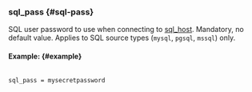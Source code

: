 ### sql_pass {#sql-pass}

SQL user password to use when connecting to [sql_host](../../data_source_configuration_options/sqlhost.md). Mandatory, no default value. Applies to SQL source types (`mysql`, `pgsql`, `mssql`) only.

#### Example: {#example}

```

sql_pass = mysecretpassword

```